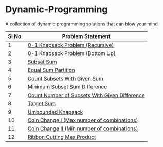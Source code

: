 # Dynamic-Programming
A collection of dynamic programming  solutions that can blow your mind

| Sl No. | Problem Statement | 
|--------|-------------------|
| 1 | [0-1 Knapsack Problem (Recursive)](https://github.com/MainakRepositor/Dynamic-Programming/blob/master/1.py) |
| 2 | [0-1 Knapsack Problem (Bottom Up)](https://github.com/MainakRepositor/Dynamic-Programming/blob/master/2.py) |
| 3 | [Subset Sum](https://github.com/MainakRepositor/Dynamic-Programming/blob/master/3.py) |
| 4 | [Equal Sum Partition](https://github.com/MainakRepositor/Dynamic-Programming/blob/master/4.py) |
| 5 | [Count Subsets With Given Sum](https://github.com/MainakRepositor/Dynamic-Programming/blob/master/5.py) |
| 6 | [Minimum Subset Sum Difference](https://github.com/MainakRepositor/Dynamic-Programming/blob/master/6.py) |
| 7 | [Count Number of Subsets With Given Difference](https://github.com/MainakRepositor/Dynamic-Programming/blob/master/7.py) |
| 8 | [Target Sum](https://github.com/MainakRepositor/Dynamic-Programming/blob/master/8.py) |
| 9 | [Umbounded Knapsack](https://github.com/MainakRepositor/Dynamic-Programming/blob/master/9.py) |
| 10 | [Coin Change I (Max number of combinations)](https://github.com/MainakRepositor/Dynamic-Programming/blob/master/10.py) |
| 11 | [Coin Change II (Min number of combinations)](https://github.com/MainakRepositor/Dynamic-Programming/blob/master/11.py) |
| 12 | [Ribbon Cutting Max Product](https://github.com/MainakRepositor/Dynamic-Programming/blob/master/12.py) |
